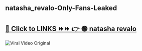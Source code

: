 
 ## natasha_revalo-Only-Fans-Leaked

# <h2><a href="https://clipsfans.com/natasha_revalo&ref=git">🔗 Click to LINKS ⏩⏩ 👉 🟢 natasha revalo </a></h2>

<a href="https://clipsfans.com/natasha_revalo&ref=git" rel="nofollow" data-target="animated-image.originalLink"><img src="https://i.ibb.co.com/xMMVF88/686577567.gif" alt="Viral Video Original" style="max-width: 100%; display: inline-block;" data-target="animated-image.originalImage"></a>
